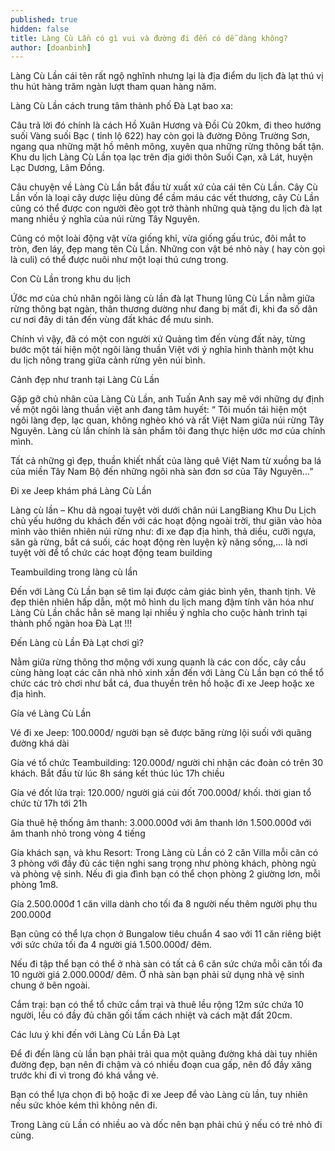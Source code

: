 ```yaml
---
published: true
hidden: false
title: Làng Cù Lần có gì vui và đường đi đến có dễ dàng không?
author: [doanbinh] 
---
```


Làng Cù Lần cái tên rất ngộ nghĩnh nhưng lại là địa điểm du lịch đà lạt thú vị thu hút hàng trăm ngàn lượt tham quan hàng năm.

Làng Cù Lần cách trung tâm thành phố Đà Lạt bao xa:

Câu trả lời đó chính là cách Hồ Xuân Hương và Đồi Cù 20km, đi theo hướng suối Vàng suối Bạc ( tỉnh lộ 622) hay còn gọi là đường Đông Trường Sơn, ngang qua những mặt hồ mênh mông, xuyên qua những rừng thông bất tận. Khu du lịch Làng Cù Lần tọa lạc trên địa giới thôn Suối Cạn, xã Lát, huyện Lạc Dương, Lâm Đồng.

Câu chuyện về Làng Cù Lần bắt đầu từ xuất xứ của cái tên Cù Lần. Cây Cù Lần vốn là loại cây dược liệu dùng để cầm máu các vết thương, cây Cù Lần cũng có thể được con người đẽo gọt trở thành những quà tặng du lịch đà lạt mang nhiều ý nghĩa của núi rừng Tây Nguyên.

Cũng có một loài động vật vừa giống khỉ, vừa giống gấu trúc, đôi mắt to tròn, đen láy, đẹp mang tên Cù Lần. Những con vật bé nhỏ này ( hay còn gọi là culi) có thể được nuôi như một loại thú cưng trong.

Con Cù Lần trong khu du lịch

Ứớc mơ của chủ nhân ngôi làng cù lần đà lạt
Thung lũng Cù Lần nằm giữa rừng thông bạt ngàn, thân thương dường như đang bị mất đi, khi đa số dân cư nơi đây di tản đến vùng đất khác để mưu sinh.

Chính vì vậy, đã có một con người xứ Quảng tìm đến vùng đất này, từng bước một tái hiện một ngôi làng thuần Việt với ý nghĩa hình thành một khu du lịch nông trang giữa cảnh rừng yên núi bình.

Cảnh đẹp như tranh tại Làng Cù Lần

Gặp gỡ chủ nhân của Làng Cù Lần, anh Tuấn Anh say mê với những dự định về một ngôi làng thuần việt anh đang tâm huyết: “ Tôi muốn tái hiện một ngôi làng đẹp, lạc quan, không nghèo khó và rất Việt Nam giữa núi rừng Tây Nguyên. Làng cù lần chính là sản phẩm tôi đang thực hiện ước mơ của chính mình.

Tất cả những gì đẹp, thuần khiết nhất của làng quê Việt Nam từ xuồng ba lá của miền Tây Nam Bộ đến những ngôi nhà sàn đơn sơ của Tây Nguyên…”

Đi xe Jeep khám phá Làng Cù Lần

Làng cù lần – Khu dã ngoại tuyệt vời dưới chân núi LangBiang
Khu Du Lịch chủ yếu hướng du khách đến với các hoạt động ngoài trời, thư giãn vào hòa mình vào thiên nhiên núi rừng như: đi xe đạp địa hình, thả diều, cưỡi ngựa, săn gà rừng, bắt cá suối, các hoạt động rèn luyện kỹ năng sống,… là nơi tuyệt vời để tổ chức các hoạt động team building

Teambuilding trong làng cù lần

Đến với Làng Cù Lần bạn sẽ tìm lại được cảm  giác bình yên, thanh tịnh. Vẻ đẹp thiên nhiên hấp dẫn, một mô hình du lịch mang đậm tính văn hóa như Làng Cù Lần chắc hẳn sẽ mang lại nhiều ý nghĩa cho cuộc hành trình tại thành phố ngàn hoa Đà Lạt !!!

Đến Làng cù Lần Đà Lạt chơi gì?

Nằm giữa rừng thông thơ mộng với xung quanh là các con dốc, cây cầu cùng hàng loạt các căn nhà nhỏ xinh xắn đến với Làng Cù Lần bạn có thể tổ chức các trò chơi như bắt cá, đua thuyền trên hồ hoặc đi xe Jeep hoặc xe địa hình.

Gía vé Làng Cù Lần

Vé đi xe Jeep: 100.000đ/ người bạn sẽ được băng rừng lội suối với quãng đường khá dài

Gía vé tổ chức Teambuilding: 120.000đ/ người chỉ nhận các đoàn có trên 30 khách. Bắt đầu từ lúc 8h sáng kết thúc lúc 17h chiều

Gía vé đốt lửa trại: 120.000/ người giá củi đốt 700.000đ/ khối. thời gian tổ chức từ 17h tới 21h

Gía thuê hệ thống âm thanh: 3.000.000đ với âm thanh lớn 1.500.000đ với âm thanh nhỏ trong vòng 4 tiếng

Gía khách sạn, và khu Resort: Trong Làng cù Lần có 2 căn Villa mỗi căn có 3 phòng với đầy đủ các tiện nghi sang trọng như phòng khách, phòng ngủ và phòng vệ sinh. Nếu đi gia đình bạn có thể chọn phòng 2 giường lơn, mỗi phòng 1m8.

Gía 2.500.000đ 1 căn villa dành cho tối đa 8 người nếu thêm người phụ thu 200.000đ

Bạn cũng có thể lựa chọn ở Bungalow tiêu chuẩn 4 sao với 11 căn riêng biệt với sức chứa tối đa 4 người giá 1.500.000đ/ đêm.

Nếu đi tập thể bạn có thể ở  nhà sàn có tất cả 6 căn sức chứa mỗi căn tối đa 10 người giá 2.000.000đ/ đêm. Ở nhà sàn bạn phải sử dụng nhà vệ sinh chung ở bên ngoài.

Cắm trại: bạn có thể tổ chức cắm trại và thuê lều rộng 12m sức chứa 10 người, lều có đầy đủ chăn gối tấm cách nhiệt và cách mặt đất 20cm.


Các lưu ý khi đến với Làng Cù Lần Đà Lạt

Để đi đến làng cù lần bạn phải trải qua một quãng đường khá dài tuy nhiên đường đẹp, bạn nên đi chậm và có nhiều đoạn cua gấp, nên đổ đầy xăng trước khi đi vì trong đó khá vắng vẻ.

Bạn có thể lựa chọn đi bộ hoặc đi xe Jeep để vào Làng cù lần, tuy nhiên nếu sức khỏe kém thì không nên đi.

Trong Làng cù Lần có nhiều ao và dốc nên bạn phải chú ý nếu có trẻ nhỏ đi cùng.